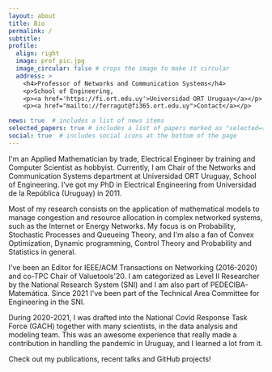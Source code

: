 ```yaml
---
layout: about
title: Bio
permalink: /
subtitle:
profile:
  align: right
  image: prof_pic.jpg
  image_circular: false # crops the image to make it circular
  address: >
    <h4>Professor of Networks and Communication Systems</h4>
    <p>School of Engineering,
    <p><a href='https://fi.ort.edu.uy'>Universidad ORT Uruguay</a></p>
    <p><a href="mailto://ferragut@fi365.ort.edu.uy">Contact</a></p>

news: true  # includes a list of news items
selected_papers: true # includes a list of papers marked as "selected={true}"
social: true  # includes social icons at the bottom of the page
---
```


I'm an Applied Mathematician by trade, Electrical Engineer by training and Computer Scientist as hobbyist. Currently, I am Chair of the Networks and Communication Systems department at Universidad ORT Uruguay, School of Engineering. I've got my PhD in Electrical Engineering from Universidad de la República (Uruguay) in 2011.

Most of my research consists on the application of mathematical models to manage congestion and resource allocation in complex networked systems, such as the Internet or Energy Networks. My focus is on Probability, Stochastic Processes and Queueing Theory, and I'm also a fan of Convex Optimization, Dynamic programming, Control Theory and Probability and Statistics in general.

I've been an Editor for IEEE/ACM Transactions on Networking (2016-2020) and co-TPC Chair of Valuetools'20. I am categorized as Level II Researcher by the National Research System (SNI) and I am also part of PEDECIBA-Matemática. Since 2021 I've been part of the Technical Area Committee for Engineering in the SNI.

During 2020-2021, I was drafted into the National Covid Response Task Force (GACH) together with many scientists, in the data analysis and modeling team. This was an awesome experience that really made a contribution in handling the pandemic in Uruguay, and I learned a lot from it.

Check out my publications, recent talks and GitHub projects!

